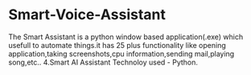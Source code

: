 # Smart-Voice-Assistant
The Smart Assistant is a python window based application(.exe) which usefull to
automate things.it has 25 plus functionality like opening application,taking
screenshots,cpu information,sending mail,playing song,etc..
4.Smart AI Assistant
Technoloy used - Python.
